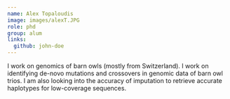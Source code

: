 ```yaml
---
name: Alex Topaloudis
image: images/alexT.JPG
role: phd
group: alum
links:
  github: john-doe
---
```


I work on genomics of barn owls (mostly from Switzerland). I work on identifying de-novo mutations and crossovers in genomic data of barn owl trios. I am also looking into the accuracy of imputation to retrieve accurate haplotypes for low-coverage sequences.
